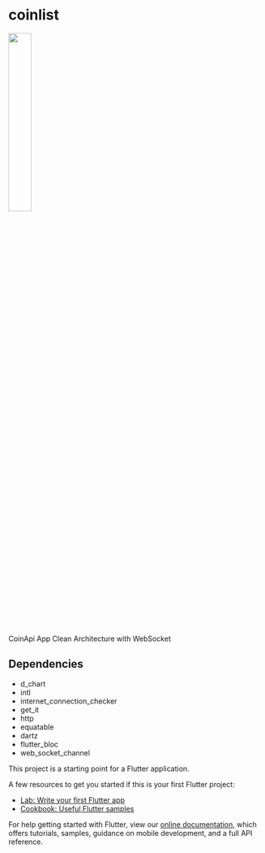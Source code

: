 # coinlist 
<img src="https://user-images.githubusercontent.com/26204241/162280130-24666177-ca9b-45ff-a605-8b4123cb68e5.png" width=30% height=30%>

CoinApi App Clean Architecture with WebSocket 
## Dependencies
  * d_chart
  * intl
  * internet_connection_checker
  * get_it
  * http
  * equatable
  * dartz
  * flutter_bloc
  * web_socket_channel

This project is a starting point for a Flutter application.

A few resources to get you started if this is your first Flutter project:

- [Lab: Write your first Flutter app](https://flutter.dev/docs/get-started/codelab)
- [Cookbook: Useful Flutter samples](https://flutter.dev/docs/cookbook)

For help getting started with Flutter, view our
[online documentation](https://flutter.dev/docs), which offers tutorials,
samples, guidance on mobile development, and a full API reference.

